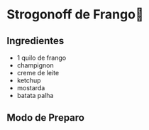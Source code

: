# Strogonoff de Frango:chicken: 

## Ingredientes

- 1 quilo de frango
- champignon
- creme de leite
- ketchup
- mostarda
- batata palha



## Modo de Preparo

## 







